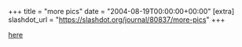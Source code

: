 +++
title = "more pics"
date = "2004-08-19T00:00:00+00:00"
[extra]
slashdot_url = "https://slashdot.org/journal/80837/more-pics"
+++

<p><a href="http://www.timwise.co.uk/images/IMG_4042.JPG">here</a></p>

